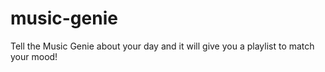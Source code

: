 # music-genie
Tell the Music Genie about your day and it will give you a playlist to match your mood!
